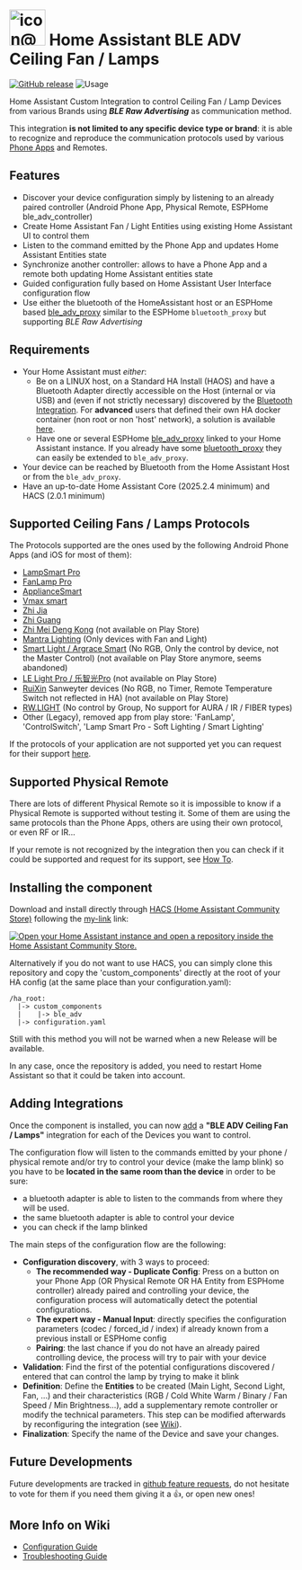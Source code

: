 # <img width="64" height="64" alt="icon@2x" src="https://github.com/user-attachments/assets/29025370-fa25-41a1-ad18-5ca567dbf120" />  Home Assistant BLE ADV Ceiling Fan / Lamps

[![GitHub release](https://img.shields.io/github/v/release/NicoIIT/ha-ble-adv.svg)](https://github.com/NicoIIT/ha-ble-adv/releases/)
![Usage](https://img.shields.io/badge/dynamic/json?color=9932CC&logo=home-assistant&label=usage&suffix=%20installs&cacheSeconds=15600&url=https://analytics.home-assistant.io/custom_integrations.json&query=$.ble_adv.total)

Home Assistant Custom Integration to control Ceiling Fan / Lamp Devices from various Brands using **_BLE Raw Advertising_** as communication method.

This integration **is not limited to any specific device type or brand**: it is able to recognize and reproduce the communication protocols used by various [Phone Apps](#supported-ceiling-fans--lamps-protocols) and Remotes.

## Features
* Discover your device configuration simply by listening to an already paired controller (Android Phone App, Physical Remote, ESPHome ble_adv_controller)
* Create Home Assistant Fan / Light Entities using existing Home Assistant UI to control them
* Listen to the command emitted by the Phone App and updates Home Assistant Entities state
* Synchronize another controller: allows to have a Phone App and a remote both updating Home Assistant entities state
* Guided configuration fully based on Home Assistant User Interface configuration flow
* Use either the bluetooth of the HomeAssistant host or an ESPHome based [ble_adv_proxy](https://github.com/NicoIIT/esphome-ble_adv_proxy) similar to the ESPHome `bluetooth_proxy` but supporting _BLE Raw Advertising_

## Requirements
* Your Home Assistant must _either_:
  * Be on a LINUX host, on a Standard HA Install (HAOS) and have a Bluetooth Adapter directly accessible on the Host (internal or via USB) and (even if not strictly necessary) discovered by the [Bluetooth Integration](https://www.home-assistant.io/integrations/bluetooth/). For **advanced** users that defined their own HA docker container (non root or non 'host' network), a solution is available [here](https://github.com/NicoIIT/ha-ble-adv/wiki/Workaround-for-HA-non-'network_mode:-host'-or-non-root-installations).
  * Have one or several ESPHome [ble_adv_proxy](https://github.com/NicoIIT/esphome-ble_adv_proxy) linked to your Home Assistant instance. If you already have some [bluetooth_proxy](https://esphome.io/components/bluetooth_proxy/) they can easily be extended to `ble_adv_proxy`.
* Your device can be reached by Bluetooth from the Home Assistant Host or from the `ble_adv_proxy`.
* Have an up-to-date Home Assistant Core (2025.2.4 minimum) and HACS (2.0.1 minimum)

## Supported Ceiling Fans / Lamps Protocols
The Protocols supported are the ones used by the following Android Phone Apps (and iOS for most of them):

* [LampSmart Pro](https://play.google.com/store/apps/details?id=com.jingyuan.lamp)
* [FanLamp Pro](https://play.google.com/store/apps/details?id=com.jingyuan.fan_lamp)
* [ApplianceSmart](https://play.google.com/store/apps/details?id=com.jingyuan.smart_home)
* [Vmax smart](https://play.google.com/store/apps/details?id=com.jingyuan.vmax_smart)
* [Zhi Jia](https://play.google.com/store/apps/details?id=com.cxw.cxwblelight)
* [Zhi Guang](https://play.google.com/store/apps/details?id=com.cxw.zhiguang)
* [Zhi Mei Deng Kong](http://mihuan.iotworkshop.com/zhiguang/) (not available on Play Store)
* [Mantra Lighting](https://play.google.com/store/apps/details?id=com.newenergy.baolilan) (Only devices with Fan and Light)
* [Smart Light / Argrace Smart](https://apkpure.com/argrace-smart/ai.argrace.oem) (No RGB, Only the control by device, not the Master Control) (not available on Play Store anymore, seems abandoned)
* [LE Light Pro / 乐智光Pro](https://openapi.lelight.top/dl/cqan) (not available on Play Store)
* [RuiXin](https://rx-etech.com/rxzn.html) Sanweyter devices (No RGB, no Timer, Remote Temperature Switch not reflected in HA) (not available on Play Store)
* [RW.LIGHT](https://play.google.com/store/apps/details?id=com.rw.rwblelight) (No control by Group, No support for AURA / IR / FIBER types)
* Other (Legacy), removed app from play store: 'FanLamp', 'ControlSwitch', 'Lamp Smart Pro - Soft Lighting / Smart Lighting'

If the protocols of your application are not supported yet you can request for their support [here](https://github.com/NicoIIT/ha-ble-adv/issues/new?template=new_app.yml).

## Supported Physical Remote
There are lots of different Physical Remote so it is impossible to know if a Physical Remote is supported without testing it. Some of them are using the same protocols than the Phone Apps, others are using their own protocol, or even RF or IR...

If your remote is not recognized by the integration then you can check if it could be supported and request for its support, see [How To](https://github.com/NicoIIT/ha-ble-adv/wiki/How-to-know-if-my-Physical-Remote-is-using-BLE-Advertising-to-control-my-device).

## Installing the component
Download and install directly through [HACS (Home Assistant Community Store)](https://www.hacs.xyz/) following the [my-link](https://my.home-assistant.io/) link:

[![Open your Home Assistant instance and open a repository inside the Home Assistant Community Store.](https://my.home-assistant.io/badges/hacs_repository.svg)](https://my.home-assistant.io/redirect/hacs_repository/?owner=NicoIIT&repository=ha-ble-adv)

Alternatively if you do not want to use HACS, you can simply clone this repository and copy the 'custom_components' directly at the root of your HA config (at the same place than your configuration.yaml):
```
/ha_root:
  |-> custom_components
  |    |-> ble_adv
  |-> configuration.yaml
```
Still with this method you will not be warned when a new Release will be available.

In any case, once the repository is added, you need to restart Home Assistant so that it could be taken into account.

## Adding Integrations
Once the component is installed, you can now [add](https://www.home-assistant.io/getting-started/integration/) a **"BLE ADV Ceiling Fan / Lamps"** integration for each of the Devices you want to control.

The configuration flow will listen to the commands emitted by your phone / physical remote and/or try to control your device (make the lamp blink) so you have to be **located in the same room than the device** in order to be sure:
* a bluetooth adapter is able to listen to the commands from where they will be used.
* the same bluetooth adapter is able to control your device
* you can check if the lamp blinked

The main steps of the configuration flow are the following:
* **Configuration discovery**, with 3 ways to proceed:
  * **The recommended way - Duplicate Config**: Press on a button on your Phone App (OR Physical Remote OR HA Entity from ESPHome controller) already paired and controlling your device, the configuration process will automatically detect the potential configurations.
  * **The expert way - Manual Input**: directly specifies the configuration parameters (codec / forced_id / index) if already known from a previous install or ESPHome config
  * **Pairing**: the last chance if you do not have an already paired controlling device, the process will try to pair with your device
* **Validation**: Find the first of the potential configurations discovered / entered that can control the lamp by trying to make it blink
* **Definition**: Define the **Entities** to be created (Main Light, Second Light, Fan, ...) and their characteristics (RGB / Cold White Warm / Binary / Fan Speed / Min Brightness...), add a supplementary remote controller or modify the technical parameters. This step can be modified afterwards by reconfiguring the integration (see [Wiki](https://github.com/NicoIIT/ha-ble-adv/wiki/Configuration-Guide)).
* **Finalization**: Specify the name of the Device and save your changes.


## Future Developments
Future developments are tracked in [github feature requests](https://github.com/NicoIIT/ha-ble-adv/issues?q=is%3Aissue%20state%3Aopen%20label%3Aenhancement), do not hesitate to vote for them if you need them giving it a :thumbsup:, or open new ones!

## More Info on Wiki
* [Configuration Guide](https://github.com/NicoIIT/ha-ble-adv/wiki/Configuration-Guide)
* [Troubleshooting Guide](https://github.com/NicoIIT/ha-ble-adv/wiki/Troubleshooting-Guide)


